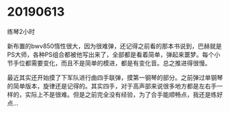 # 20190613

练琴2小时

新布置的bwv850惰性很大，因为很难弹，还记得之前看的那本书说到，巴赫就是PS大师，各种PS组合都被他写出来了，全部都是看着简单，弹起来噩梦。每个小节手位都需要变化，而且不是简单的模进，都是有变化音。总之推进得很慢。

最近其实还开始摸了下军队进行曲四手联弹，摸第一钢琴的部分。之前弹过单钢琴的简单版本，旋律还是记得的。其实四手，对于高声部来说很多地方都是左右手一样的，实际上不是很难。但是之前完全没有经验，为了合手能顺畅点，我还是练好点...
